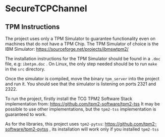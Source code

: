 # SecureTCPChannel

## TPM Instructions
The project uses only a TPM Simulator to guarantee functionality even on machines 
that do not have a TPM Chip. The TPM Simulator of choice is the IBM Simulator: https://sourceforge.net/projects/ibmswtpm2/

The installation instructions for the TPM Simulator should be found in a `.doc` file, e.g: `ibmtpm.doc` . On Linux, the
only step needed should be to run `make` in the `src` directory.


Once the simulator is compiled, move the binary `tpm_server` into the project and run it. You should see
that the simulator is listening on ports 2321 and 2322.

To run the project, firstly install the TCG TPM2 Software Stack implementation from: https://github.com/tpm2-software/tpm2-tss
 It may be possible to use other implementations, but the `tpm2-tss` implementation is guaranteed to work.

As for the libraries, this project uses `tpm2-pytss`: https://github.com/tpm2-software/tpm2-pytss , its installation 
will work only if you installed `tpm2-tss`
